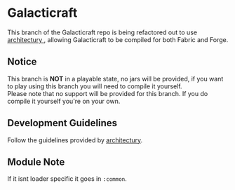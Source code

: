 # Galacticraft
This branch of the Galacticraft repo is being refactored out to use [architectury
](https://github.com/architectury), allowing Galacticraft to be compiled for both Fabric and Forge.

## Notice
This branch is **NOT** in a playable state, no jars will be provided, if you want to play using this branch you will
need to compile it yourself.\
Please note that no support will be provided for this branch. If you do compile it yourself you're on your own.

## Development Guidelines
Follow the guidelines provided by [architectury](https://github.com/architectury).

## Module Note
If it isnt loader specific it goes in `:common`.
